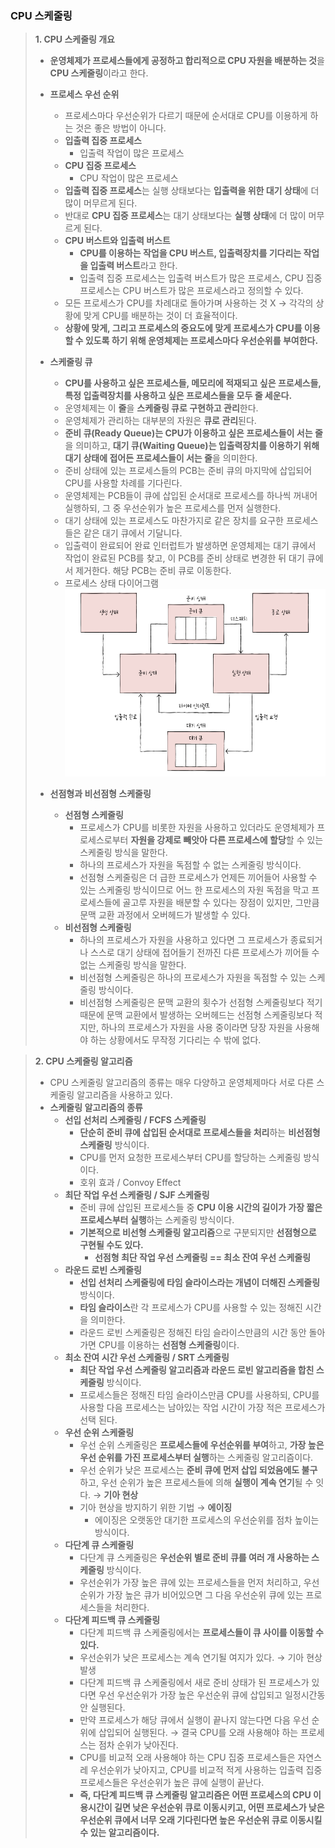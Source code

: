 ### CPU 스케줄링

> **1. CPU 스케줄링 개요**
> 
> - **운영체제가 프로세스들에게 공정하고 합리적으로 CPU 자원을 배분하는 것**을 **CPU 스케줄링**이라고 한다.
> - **프로세스 우선 순위**
>     - 프로세스마다 우선순위가 다르기 때문에 순서대로 CPU를 이용하게 하는 것은 좋은 방법이 아니다.
>     - **입출력 집중 프로세스**
>         - 입출력 작업이 많은 프로세스
>     - **CPU 집중 프로세스**
>         - CPU 작업이 많은 프로세스
>     - **입출력 집중 프로세스**는 실행 상태보다는 **입출력을 위한 대기 상태**에 더 많이 머무르게 된다.
>     - 반대로 **CPU 집중 프로세스**는 대기 상태보다는 **실행 상태**에 더 많이 머무르게 된다.
>     - **CPU 버스트와 입출력 버스트**
>         - **CPU를 이용하는 작업을 CPU 버스트, 입출력장치를 기다리는 작업을 입출력 버스트**라고 한다.
>         - 입출력 집중 프로세스는 입출력 버스트가 많은 프로세스, CPU 집중 프로세스는 CPU 버스트가 많은 프로세스라고 정의할 수 있다.
>     - 모든 프로세스가 CPU를 차례대로 돌아가며 사용하는 것 X → 각각의 상황에 맞게 CPU를 배분하는 것이 더 효율적이다.
>     - **상황에 맞게, 그리고 프로세스의 중요도에 맞게 프로세스가 CPU를 이용할 수 있도록 하기 위해 운영체제는 프로세스마다 우선순위를 부여한다.**
> - **스케줄링 큐**
>     - **CPU를 사용하고 싶은 프로세스들, 메모리에 적재되고 싶은 프로세스들, 특정 입출력장치를 사용하고 싶은 프로세스들을 모두 줄 세운다.**
>     - 운영체제는 이 **줄**을 **스케줄링 큐로 구현하고 관리**한다.
>     - 운영체제가 관리하는 대부분의 자원은 **큐로 관리**된다.
>     - **준비 큐(Ready Queue)는 CPU가 이용하고 싶은 프로세스들이 서는 줄**을 의미하고, **대기 큐(Waiting Queue)는 입출력장치를 이용하기 위해 대기 상태에 접어든 프로세스들이 서는 줄**을 의미한다.
>     - 준비 상태에 있는 프로세스들의 PCB는 준비 큐의 마지막에 삽입되어 CPU를 사용할 차례를 기다린다.
>     - 운영체제는 PCB들이 큐에 삽입된 순서대로 프로세스를 하나씩 꺼내어 실행하되, 그 중 우선순위가 높은 프로세스를 먼저 실행한다.
>     - 대기 상태에 있는 프로세스도 마찬가지로 같은 장치를 요구한 프로세스들은 같은 대기 큐에서 기달니다.
>     - 입출력이 완료되어 완료 인터럽트가 발생하면 운영체제는 대기 큐에서 작업이 완료된 PCB를 찾고, 이 PCB를 준비 상태로 변경한 뒤 대기 큐에서 제거한다. 해당 PCB는 준비 큐로 이동한다.
>     - 프로세스 상태 다이어그램
>         <img src = 'image/Process Status Diagram-2.jpg' alt = 'Process Status Diagram-2' width='500' height='300'>
>         
> - **선점형과 비선점형 스케줄링**
>     - **선점형 스케줄링**
>         - 프로세스가 CPU를 비롯한 자원을 사용하고 있더라도 운영체제가 프로세스로부터 **자원을 강제로 빼앗아 다른 프로세스에 할당**할 수 있는 스케줄링 방식을 말한다.
>         - 하나의 프로세스가 자원을 독점할 수 없는 스케줄링 방식이다.
>         - 선점형 스케줄링은 더 급한 프로세스가 언제든 끼어들어 사용할 수 있는 스케줄링 방식이므로 어느 한 프로세스의 자원 독점을 막고 프로세스들에 골고루 자원을 배분할 수 있다는 장점이 있지만, 그만큼 문맥 교환 과정에서 오버헤드가 발생할 수 있다.
>     - **비선점형 스케줄링**
>         - 하나의 프로세스가 자원을 사용하고 있다면 그 프로세스가 종료되거나 스스로 대기 상태에 접어들기 전까진 다른 프로세스가 끼어들 수 없는 스케줄링 방식을 말한다.
>         - 비선점형 스케줄링은 하나의 프로세스가 자원을 독점할 수 있는 스케줄링 방식이다.
>         - 비선점형 스케줄링은 문맥 교환의 횟수가 선점형 스케줄링보다 적기 때문에 문맥 교환에서 발생하는 오버헤드는 선점형 스케줄링보다 적지만, 하나의 프로세스가 자원을 사용 중이라면 당장 자원을 사용해야 하는 상황에서도 무작정 기다리는 수 밖에 없다.

> **2. CPU 스케줄링 알고리즘**
> 
> - CPU 스케줄링 알고리즘의 종류는 매우 다양하고 운영체제마다 서로 다른 스케줄링 알고리즘을 사용하고 있다.
> - **스케줄링 알고리즘의 종류**
>     - **선입 선처리 스케줄링 / FCFS 스케줄링**
>         - **단순히 준비 큐에 삽입된 순서대로 프로세스들을 처리**하는 **비선점형 스케줄링** 방식이다.
>         - CPU를 먼저 요청한 프로세스부터 CPU를 할당하는 스케줄링 방식이다.
>         - 호위 효과 / Convoy Effect
>     - **최단 작업 우선 스케줄링 / SJF 스케줄링**
>         - 준비 큐에 삽입된 프로세스들 중 **CPU 이용 시간의 길이가 가장 짧은 프로세스부터 실행**하는 스케줄링 방식이다.
>         - **기본적으로 비선형 스케줄링 알고리즘**으로 구분되지만 **선점형으로 구현될 수도 있다.**
>             - **선점형 최단 작업 우선 스케줄링 == 최소 잔여 우선 스케줄링**
>     - **라운드 로빈 스케줄링**
>         - **선입 선처리 스케줄링에 타임 슬라이스라는 개념이 더해진 스케줄링** 방식이다.
>         - **타임 슬라이스**란 각 프로세스가 CPU를 사용할 수 있는 정해진 시간을 의미한다.
>         - 라운드 로빈 스케줄링은 정해진 타임 슬라이스만큼의 시간 동안 돌아가면 CPU를 이용하는 **선점형 스케줄링**이다.
>     - **최소 잔여 시간 우선 스케줄링 / SRT 스케줄링**
>         - **최단 작업 우선 스케줄링 알고리즘과 라운드 로빈 알고리즘을 합친 스케줄링** 방식이다.
>         - 프로세스들은 정해진 타임 슬라이스만큼 CPU를 사용하되, CPU를 사용할 다음 프로세스는 남아있는 작업 시간이 가장 적은 프로세스가 선택 된다.
>     - **우선 순위 스케줄링** 
>         - 우선 순위 스케줄링은 **프로세스들에 우선순위를 부여**하고, **가장 높은 우선 순위를 가진 프로세스부터 실행**하는 스케줄링 알고리즘이다.
>         - 우선 순위가 낮은 프로세스는 **준비 큐에 먼저 삽입 되었음에도 불구**하고, 우선 순위가 높은 프로세스들에 의해 **실행이 계속 연기**될 수 잇다. → **기아 현상**
>         - 기아 현상을 방지하기 위한 기법 → **에이징**
>             - 에이징은 오랫동안 대기한 프로세스의 우선순위를 점차 높이는 방식이다.
>     - **다단계 큐 스케줄링**
>         - 다단계 큐 스케줄링은 **우선순위 별로 준비 큐를 여러 개 사용하는 스케줄링** 방식이다.
>         - 우선순위가 가장 높은 큐에 있는 프로세스들을 먼저 처리하고, 우선순위가 가장 높은 큐가 비어있으면 그 다음 우선순위 큐에 있는 프로세스들을 처리한다.
>     - **다단계 피드백 큐 스케줄링**
>         - 다단계 피드백 큐 스케줄링에서는 **프로세스들이 큐 사이를 이동할 수 있다.**
>         - 우선순위가 낮은 프로세스는 계속 연기될 여지가 있다. → 기아 현상 발생
>         - 다단계 피드백 큐 스케줄링에서 새로 준비 상태가 된 프로세스가 있다면 우선 우선순위가 가장 높은 우선순위 큐에 삽입되고 일정시간동안 실행된다.
>         - 만약 프로세스가 해당 큐에서 실행이 끝나지 않는다면 다음 우선 순위에 삽입되어 실행된다. → 결국 CPU를 오래 사용해야 하는 프로세스는 점차 순위가 낮아진다.
>         - CPU를 비교적 오래 사용해야 하는 CPU 집중 프로세스들은 자연스레 우선순위가 낮아지고, CPU를 비교적 적게 사용하는 입출력 집중 프로세스들은 우선순위가 높은 큐에 실행이 끝난다.
>         - **즉, 다단계 피드백 큐 스케줄링 알고리즘은 어떤 프로세스의 CPU 이용시간이 길면 낮은 우선순위 큐로 이동시키고, 어떤 프로세스가 낮은 우선순위 큐에서 너무 오래 기다린다면 높은 우선순위 큐로 이동시킬 수 있는 알고리즘이다.**
